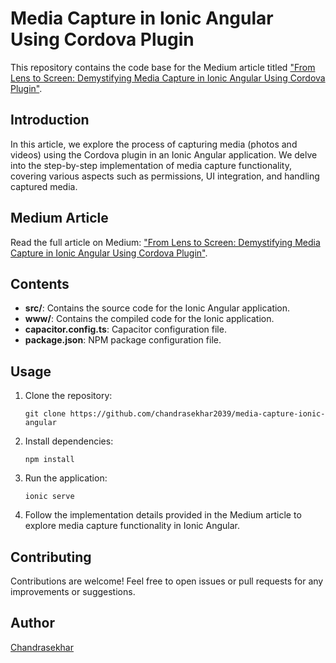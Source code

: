 # Media Capture in Ionic Angular Using Cordova Plugin

This repository contains the code base for the Medium article titled ["From Lens to Screen: Demystifying Media Capture in Ionic Angular Using Cordova Plugin"](https://medium.com/@chandrasekhar.2039/from-lens-to-screen-demystifying-media-capture-in-ionic-angular-using-cordova-plugin-cc77a8d5ed7a).

## Introduction

In this article, we explore the process of capturing media (photos and videos) using the Cordova plugin in an Ionic Angular application. We delve into the step-by-step implementation of media capture functionality, covering various aspects such as permissions, UI integration, and handling captured media.

## Medium Article

Read the full article on Medium: ["From Lens to Screen: Demystifying Media Capture in Ionic Angular Using Cordova Plugin"](https://medium.com/@chandrasekhar.2039/from-lens-to-screen-demystifying-media-capture-in-ionic-angular-using-cordova-plugin-cc77a8d5ed7a).

## Contents

- **src/**: Contains the source code for the Ionic Angular application.
- **www/**: Contains the compiled code for the Ionic application.
- **capacitor.config.ts**: Capacitor configuration file.
- **package.json**: NPM package configuration file.

## Usage

1. Clone the repository:

    ```
    git clone https://github.com/chandrasekhar2039/media-capture-ionic-angular
    ```

2. Install dependencies:

    ```
    npm install
    ```

3. Run the application:

    ```
    ionic serve
    ```

4. Follow the implementation details provided in the Medium article to explore media capture functionality in Ionic Angular.

## Contributing

Contributions are welcome! Feel free to open issues or pull requests for any improvements or suggestions.

## Author

[Chandrasekhar](https://medium.com/@chandrasekhar.2039)
